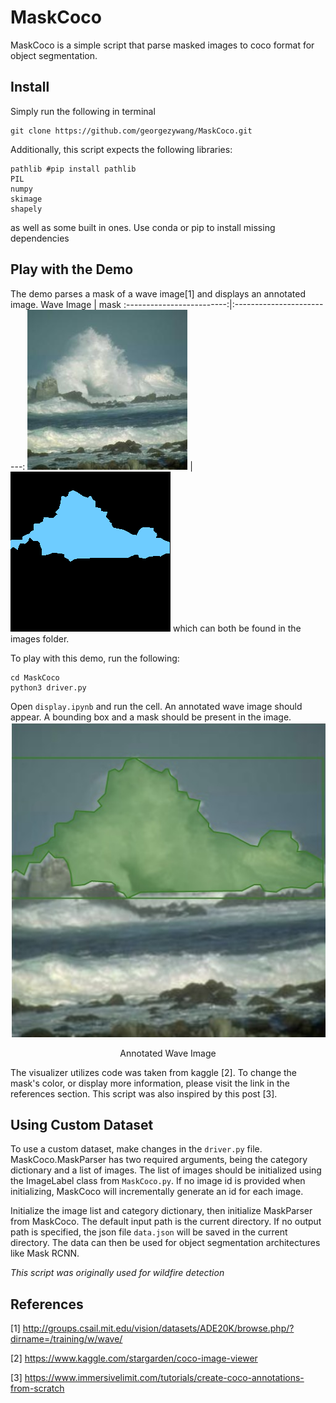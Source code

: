 # MaskCoco
MaskCoco is a simple script that parse masked images to coco format for object segmentation. 

## Install
Simply run the following in terminal
```
git clone https://github.com/georgezywang/MaskCoco.git
```
Additionally, this script expects the following libraries:
```
pathlib #pip install pathlib
PIL
numpy
skimage
shapely
```
as well as some built in ones. Use conda or pip to install missing dependencies

## Play with the Demo
The demo parses a mask of a wave image[1] and displays an annotated image.
Wave Image   |  mask
:-------------------------:|:-------------------------:
![Alt text](images/001_rgb.png "Wave Image")  |  ![Alt text](images/001_gt.png "Mask")
which can both be found in the images folder.

To play with this demo, run the following:
```
cd MaskCoco
python3 driver.py
```
Open `display.ipynb` and run the cell. An annotated wave image should appear. A bounding box and a mask should be present in the image.
![Alt text](resources/display.jpg "Annotated Wave Image")
<p align = "center">
Annotated Wave Image
</p>
The visualizer utilizes code was taken from kaggle [2]. To change the mask's color, or display more information, please visit the link in the references section. This script was also inspired by this post [3].

## Using Custom Dataset
To use a custom dataset, make changes in the `driver.py` file. MaskCoco.MaskParser has two required arguments, being the category dictionary and a list of images. The list of images should be initialized using the ImageLabel class from `MaskCoco.py`. If no image id is provided when initializing, MaskCoco will incrementally generate an id for each image. 

Initialize the image list and category dictionary, then initialize MaskParser from MaskCoco. The default input path is the current directory. If no output path is specified, the json file `data.json` will be saved in the current directory. The data can then be used for object segmentation architectures like Mask RCNN.

*This script was originally used for wildfire detection*

## References
[1] http://groups.csail.mit.edu/vision/datasets/ADE20K/browse.php/?dirname=/training/w/wave/

[2] https://www.kaggle.com/stargarden/coco-image-viewer

[3] https://www.immersivelimit.com/tutorials/create-coco-annotations-from-scratch